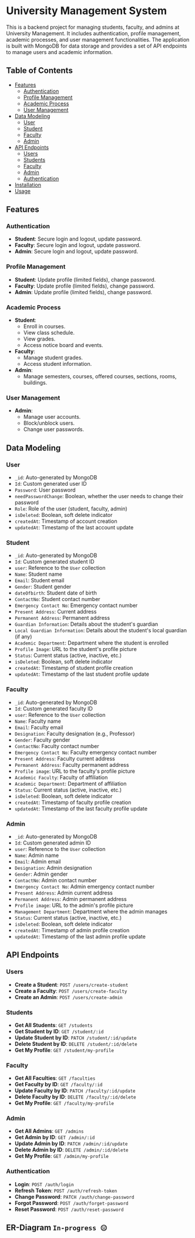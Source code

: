 # University Management System

This is a backend project for managing students, faculty, and admins at University Management. It includes authentication, profile management, academic processes, and user management functionalities. The application is built with MongoDB for data storage and provides a set of API endpoints to manage users and academic information.

## Table of Contents

- [Features](#features)
  - [Authentication](#authentication)
  - [Profile Management](#profile-management)
  - [Academic Process](#academic-process)
  - [User Management](#user-management)
- [Data Modeling](#data-modeling)
  - [User](#user)
  - [Student](#student)
  - [Faculty](#faculty)
  - [Admin](#admin)
- [API Endpoints](#api-endpoints)
  - [Users](#users)
  - [Students](#students)
  - [Faculty](#faculty)
  - [Admin](#admin)
  - [Authentication](#authentication)
- [Installation](#installation)
- [Usage](#usage)

## Features

### Authentication

- **Student**: Secure login and logout, update password.
- **Faculty**: Secure login and logout, update password.
- **Admin**: Secure login and logout, update password.

### Profile Management

- **Student**: Update profile (limited fields), change password.
- **Faculty**: Update profile (limited fields), change password.
- **Admin**: Update profile (limited fields), change password.

### Academic Process

- **Student**:
  - Enroll in courses.
  - View class schedule.
  - View grades.
  - Access notice board and events.
- **Faculty**:
  - Manage student grades.
  - Access student information.
- **Admin**:
  - Manage semesters, courses, offered courses, sections, rooms, buildings.

### User Management

- **Admin**:
  - Manage user accounts.
  - Block/unblock users.
  - Change user passwords.

## Data Modeling

### User

- `_id`: Auto-generated by MongoDB
- `Id`: Custom generated user ID
- `Password`: User password
- `needPasswordChange`: Boolean, whether the user needs to change their password
- `Role`: Role of the user (student, faculty, admin)
- `isDeleted`: Boolean, soft delete indicator
- `createdAt`: Timestamp of account creation
- `updatedAt`: Timestamp of the last account update

### Student

- `_id`: Auto-generated by MongoDB
- `Id`: Custom generated student ID
- `user`: Reference to the `User` collection
- `Name`: Student name
- `Email`: Student email
- `Gender`: Student gender
- `dateOfbirth`: Student date of birth
- `ContactNo`: Student contact number
- `Emergency Contact No`: Emergency contact number
- `Present Address`: Current address
- `Permanent Address`: Permanent address
- `Guardian Information`: Details about the student's guardian
- `Local Guardian Information`: Details about the student's local guardian (if any)
- `Academic Department`: Department where the student is enrolled
- `Profile Image`: URL to the student's profile picture
- `Status`: Current status (active, inactive, etc.)
- `isDeleted`: Boolean, soft delete indicator
- `createdAt`: Timestamp of student profile creation
- `updatedAt`: Timestamp of the last student profile update

### Faculty

- `_id`: Auto-generated by MongoDB
- `Id`: Custom generated faculty ID
- `user`: Reference to the `User` collection
- `Name`: Faculty name
- `Email`: Faculty email
- `Designation`: Faculty designation (e.g., Professor)
- `Gender`: Faculty gender
- `ContactNo`: Faculty contact number
- `Emergency Contact No`: Faculty emergency contact number
- `Present Address`: Faculty current address
- `Permanent Address`: Faculty permanent address
- `Profile image`: URL to the faculty's profile picture
- `Academic Faculty`: Faculty of affiliation
- `Academic Department`: Department of affiliation
- `Status`: Current status (active, inactive, etc.)
- `isDeleted`: Boolean, soft delete indicator
- `createdAt`: Timestamp of faculty profile creation
- `updatedAt`: Timestamp of the last faculty profile update

### Admin

- `_id`: Auto-generated by MongoDB
- `Id`: Custom generated admin ID
- `user`: Reference to the `User` collection
- `Name`: Admin name
- `Email`: Admin email
- `Designation`: Admin designation
- `Gender`: Admin gender
- `ContactNo`: Admin contact number
- `Emergency Contact No`: Admin emergency contact number
- `Present Address`: Admin current address
- `Permanent Address`: Admin permanent address
- `Profile image`: URL to the admin's profile picture
- `Management Department`: Department where the admin manages
- `Status`: Current status (active, inactive, etc.)
- `isDeleted`: Boolean, soft delete indicator
- `createdAt`: Timestamp of admin profile creation
- `updatedAt`: Timestamp of the last admin profile update

## API Endpoints

### Users

- **Create a Student**: `POST /users/create-student`
- **Create a Faculty**: `POST /users/create-faculty`
- **Create an Admin**: `POST /users/create-admin`

### Students

- **Get All Students**: `GET /students`
- **Get Student by ID**: `GET /student/:id`
- **Update Student by ID**: `PATCH /student/:id/update`
- **Delete Student by ID**: `DELETE /student/:id/delete`
- **Get My Profile**: `GET /student/my-profile`

### Faculty

- **Get All Faculties**: `GET /faculties`
- **Get Faculty by ID**: `GET /faculty/:id`
- **Update Faculty by ID**: `PATCH /faculty/:id/update`
- **Delete Faculty by ID**: `DELETE /faculty/:id/delete`
- **Get My Profile**: `GET /faculty/my-profile`

### Admin

- **Get All Admins**: `GET /admins`
- **Get Admin by ID**: `GET /admin/:id`
- **Update Admin by ID**: `PATCH /admin/:id/update`
- **Delete Admin by ID**: `DELETE /admin/:id/delete`
- **Get My Profile**: `GET /admin/my-profile`

### Authentication

- **Login**: `POST /auth/login`
- **Refresh Token**: `POST /auth/refresh-token`
- **Change Password**: `PATCH /auth/change-password`
- **Forgot Password**: `POST /auth/forget-password`
- **Reset Password**: `POST /auth/reset-password`

## ER-Diagram `In-progress 😑`
